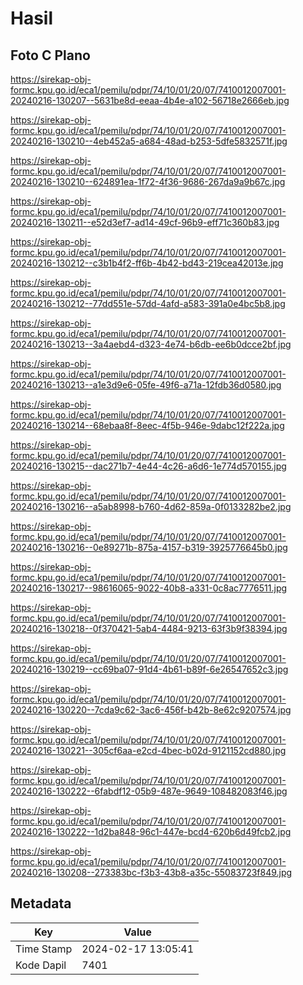 # Hasil

## Foto C Plano

https://sirekap-obj-formc.kpu.go.id/eca1/pemilu/pdpr/74/10/01/20/07/7410012007001-20240216-130207--5631be8d-eeaa-4b4e-a102-56718e2666eb.jpg

https://sirekap-obj-formc.kpu.go.id/eca1/pemilu/pdpr/74/10/01/20/07/7410012007001-20240216-130210--4eb452a5-a684-48ad-b253-5dfe5832571f.jpg

https://sirekap-obj-formc.kpu.go.id/eca1/pemilu/pdpr/74/10/01/20/07/7410012007001-20240216-130210--624891ea-1f72-4f36-9686-267da9a9b67c.jpg

https://sirekap-obj-formc.kpu.go.id/eca1/pemilu/pdpr/74/10/01/20/07/7410012007001-20240216-130211--e52d3ef7-ad14-49cf-96b9-eff71c360b83.jpg

https://sirekap-obj-formc.kpu.go.id/eca1/pemilu/pdpr/74/10/01/20/07/7410012007001-20240216-130212--c3b1b4f2-ff6b-4b42-bd43-219cea42013e.jpg

https://sirekap-obj-formc.kpu.go.id/eca1/pemilu/pdpr/74/10/01/20/07/7410012007001-20240216-130212--77dd551e-57dd-4afd-a583-391a0e4bc5b8.jpg

https://sirekap-obj-formc.kpu.go.id/eca1/pemilu/pdpr/74/10/01/20/07/7410012007001-20240216-130213--3a4aebd4-d323-4e74-b6db-ee6b0dcce2bf.jpg

https://sirekap-obj-formc.kpu.go.id/eca1/pemilu/pdpr/74/10/01/20/07/7410012007001-20240216-130213--a1e3d9e6-05fe-49f6-a71a-12fdb36d0580.jpg

https://sirekap-obj-formc.kpu.go.id/eca1/pemilu/pdpr/74/10/01/20/07/7410012007001-20240216-130214--68ebaa8f-8eec-4f5b-946e-9dabc12f222a.jpg

https://sirekap-obj-formc.kpu.go.id/eca1/pemilu/pdpr/74/10/01/20/07/7410012007001-20240216-130215--dac271b7-4e44-4c26-a6d6-1e774d570155.jpg

https://sirekap-obj-formc.kpu.go.id/eca1/pemilu/pdpr/74/10/01/20/07/7410012007001-20240216-130216--a5ab8998-b760-4d62-859a-0f0133282be2.jpg

https://sirekap-obj-formc.kpu.go.id/eca1/pemilu/pdpr/74/10/01/20/07/7410012007001-20240216-130216--0e89271b-875a-4157-b319-3925776645b0.jpg

https://sirekap-obj-formc.kpu.go.id/eca1/pemilu/pdpr/74/10/01/20/07/7410012007001-20240216-130217--98616065-9022-40b8-a331-0c8ac7776511.jpg

https://sirekap-obj-formc.kpu.go.id/eca1/pemilu/pdpr/74/10/01/20/07/7410012007001-20240216-130218--0f370421-5ab4-4484-9213-63f3b9f38394.jpg

https://sirekap-obj-formc.kpu.go.id/eca1/pemilu/pdpr/74/10/01/20/07/7410012007001-20240216-130219--cc69ba07-91d4-4b61-b89f-6e26547652c3.jpg

https://sirekap-obj-formc.kpu.go.id/eca1/pemilu/pdpr/74/10/01/20/07/7410012007001-20240216-130220--7cda9c62-3ac6-456f-b42b-8e62c9207574.jpg

https://sirekap-obj-formc.kpu.go.id/eca1/pemilu/pdpr/74/10/01/20/07/7410012007001-20240216-130221--305cf6aa-e2cd-4bec-b02d-9121152cd880.jpg

https://sirekap-obj-formc.kpu.go.id/eca1/pemilu/pdpr/74/10/01/20/07/7410012007001-20240216-130222--6fabdf12-05b9-487e-9649-108482083f46.jpg

https://sirekap-obj-formc.kpu.go.id/eca1/pemilu/pdpr/74/10/01/20/07/7410012007001-20240216-130222--1d2ba848-96c1-447e-bcd4-620b6d49fcb2.jpg

https://sirekap-obj-formc.kpu.go.id/eca1/pemilu/pdpr/74/10/01/20/07/7410012007001-20240216-130208--273383bc-f3b3-43b8-a35c-55083723f849.jpg


## Metadata

| Key        | Value               |
| ---------- | ------------------- |
| Time Stamp | 2024-02-17 13:05:41 |
| Kode Dapil | 7401                |



